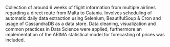 Collection of around 6 weeks of flight information from multiple airlines regarding a direct route from Malta to Catania. Involves scheduling of automatic daily data extraction using Selenium, BeautifulSoup & Cron and usage of CassandraDB as a data store. Data cleaning, visualization and common practices in Data Science were applied, furthermore an implementation of the ARIMA statistical model for forecasting of prices was included.
